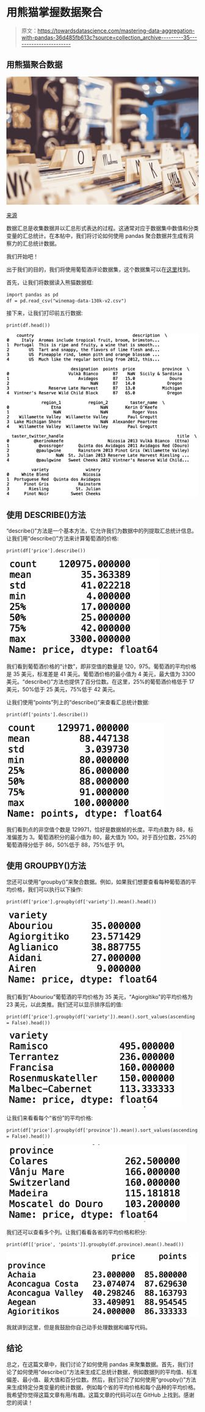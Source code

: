 # 用熊猫掌握数据聚合

> 原文：<https://towardsdatascience.com/mastering-data-aggregation-with-pandas-36d485fb613c?source=collection_archive---------35----------------------->

## 用熊猫聚合数据

![](img/5dc3203c1bfd24cc64221b9f0f76a26f.png)

[来源](https://www.pexels.com/photo/depth-of-field-photography-of-file-arrangement-1181772/)

数据汇总是收集数据并以汇总形式表达的过程。这通常对应于数据集中数值和分类变量的汇总统计。在本帖中，我们将讨论如何使用 pandas 聚合数据并生成有洞察力的汇总统计数据。

我们开始吧！

出于我们的目的，我们将使用葡萄酒评论数据集，这个数据集可以在[这里](https://www.kaggle.com/zynicide/wine-reviews)找到。

首先，让我们将数据读入熊猫数据框:

```
import pandas as pd
df = pd.read_csv("winemag-data-130k-v2.csv")
```

接下来，让我们打印前五行数据:

```
print(df.head())
```

![](img/e8e847a2eeb24e7d7f91a794470a7c1d.png)

## 使用 DESCRIBE()方法

“describe()”方法是一个基本方法，它允许我们为数据中的列提取汇总统计信息。让我们用“describe()”方法来计算葡萄酒的价格:

```
print(df['price'].describe())
```

![](img/9ee4a5285f71743183f37309e3bdb510.png)

我们看到葡萄酒价格的“计数”，即非空值的数量是 120，975。葡萄酒的平均价格是 35 美元，标准差是 41 美元。葡萄酒价格的最小值为 4 美元，最大值为 3300 美元。“describe()”方法也提供了百分位数。在这里，25%的葡萄酒价格低于 17 美元，50%低于 25 美元，75%低于 42 美元。

让我们使用“points”列上的“describe()”来查看汇总统计数据:

```
print(df['points'].describe())
```

![](img/0dd8ac24bd667af0237d8ea6f86c1b17.png)

我们看到点的非空值个数是 129971，恰好是数据帧的长度。平均点数为 88，标准偏差为 3。葡萄酒积分的最小值为 80，最大值为 100。对于百分位数，25%的葡萄酒得分低于 86，50%低于 88，75%低于 91。

## 使用 GROUPBY()方法

您还可以使用“groupby()”来聚合数据。例如，如果我们想要查看每种葡萄酒的平均价格，我们可以执行以下操作:

```
print(df['price'].groupby(df['variety']).mean().head())
```

![](img/035e78cf18cc759aa60e06eaddc2da2d.png)

我们看到“Abouriou”葡萄酒的平均价格为 35 美元，“Agiorgitiko”的平均价格为 23 美元，以此类推。我们还可以显示排序后的值:

```
print(df['price'].groupby(df['variety']).mean().sort_values(ascending = False).head())
```

![](img/93a73bac418fac2304728abcb65f8902.png)

让我们来看看每个“省份”的平均价格:

```
print(df['price'].groupby(df['province']).mean().sort_values(ascending = False).head())
```

![](img/2726a5bf72b01757f8c275e19b797497.png)

我们还可以查看多个列。让我们看看各省的平均价格和积分:

```
print(df[['price', 'points']].groupby(df.province).mean().head())
```

![](img/5351ccdb3e6f6c29490bd86288285f3b.png)

我就讲到这里，但是我鼓励你自己动手处理数据和编写代码。

## 结论

总之，在这篇文章中，我们讨论了如何使用 pandas 来聚集数据。首先，我们讨论了如何使用“describe()”方法来生成汇总统计数据，例如数据列的平均值、标准偏差、最小值、最大值和百分位数。然后，我们讨论了如何使用“groupby()”方法来生成特定分类变量的统计数据，例如每个省的平均价格和每个品种的平均价格。我希望你觉得这篇文章有用/有趣。这篇文章的代码可以在 GitHub 上找到。感谢您的阅读！